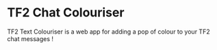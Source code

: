 # TF2 Chat Colouriser

TF2 Text Colouriser is a web app for adding a pop of colour to your TF2 chat messages !
